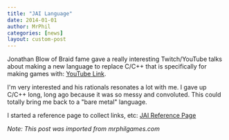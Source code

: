 ```yaml
---
title: "JAI Language"
date: 2014-01-01
author: MrPhil
categories: [news]
layout: custom-post
---
```


Jonathan Blow of Braid fame gave a really interesting Twitch/YouTube talks about making a new language to replace C/C++ that is specifically for making games with: [YouTube Link](https://www.youtube.com/watch?v=TH9VCN6UkyQ).

I'm very interested and his rationals resonates a lot with me. I gave up C/C++ long, long ago because it was so messy and convoluted. This could totally bring me back to a "bare metal" language.

I started a reference page to collect links, etc: [JAI Reference Page](http://www.mrphilgames.com/jai/)

*Note: This post was imported from mrphilgames.com*